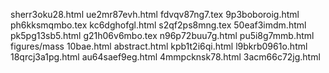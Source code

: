 sherr3oku28.html
ue2mr87evh.html
fdvqv87ng7.tex
9p3boboroig.html
ph6kksmqmbo.tex
kc6dghofgl.html
s2qf2ps8mng.tex
50eaf3imdm.html
pk5pg13sb5.html
g21h06v6mbo.tex
n96p72buu7g.html
pu5i8g7mmb.html
figures/mass
10bae.html
abstract.html
kpb1t2i6qi.html
l9bkrb0961o.html
18qrcj3a1pg.html
au64saef9eg.html
4mmpcknsk78.html
3acm66c72jg.html